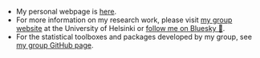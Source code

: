 - My personal webpage is [here](https://lacerbi.github.io/).
- For more information on my research work, please visit [my group website](https://www.helsinki.fi/en/researchgroups/machine-and-human-intelligence) at the University of Helsinki or [follow me on Bluesky 🦋](https://bsky.app/profile/lacerbi.bsky.social).  
- For the statistical toolboxes and packages developed by my group, see [my group GitHub page](https://github.com/acerbilab).


<!--
**lacerbi/lacerbi** is a ✨ _special_ ✨ repository because its `README.md` (this file) appears on your GitHub profile.

Here are some ideas to get you started:

- 🔭 I’m currently working on ...
- 🌱 I’m currently learning ...
- 👯 I’m looking to collaborate on ...
- 🤔 I’m looking for help with ...
- 💬 Ask me about ...
- 📫 How to reach me: ...
- 😄 Pronouns: ...
- ⚡ Fun fact: ...
-->
